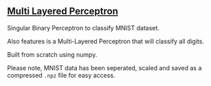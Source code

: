 <h2><ins> Multi Layered Perceptron </ins></h2>

Singular Binary Perceptron to classify MNIST dataset.

Also features is a Multi-Layered Perceptron that will classify all digits. 

Built from scratch using numpy. 

Please note, MNIST data has been seperated, scaled and saved as a compressed `.npz` file for easy access. 
